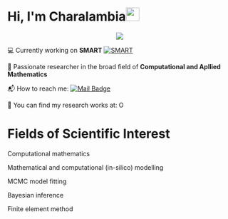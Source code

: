 <h1>Hi, I'm Charalambia<img src="https://media.giphy.com/media/hvRJCLFzcasrR4ia7z/giphy.gif" width="30px"></h1>
<p align="center"> <img src="https://komarev.com/ghpvc/?username=Cover&label=Profile%20views&color=orange&style=flat" /> </p>


💻 Currently working on **SMART** [![SMART](https://img.shields.io/badge/GitHub-SMART-blue.svg?label=GitHub&logo=GitHub)](https://github.com/ch-var/SMART)

👀 Passionate researcher in the broad field of **Computational and Apllied Mathematics**

📬 How to reach me: [![Mail Badge](https://img.shields.io/badge/-varnava.haris@gmail.com-c0392b?style=flat&labelColor=c0392b&logo=gmail&logoColor=white)](mailto:varnava.haris@gmail.com) 

🔭 You can find my research works at: <a itemprop="sameAs" content="https://orcid.org/0009-0004-6200-0919" href="https://orcid.org/0009-0004-6200-0919" target="orcid.widget" rel="noopener noreferrer" style="vertical-align:top;"><img src="https://orcid.org/sites/default/files/images/orcid_16x16.png" style="width:1em;margin-right:.5em;" alt="ORCID iD icon"></a>


Fields of Scientific Interest
=============
Computational mathematics

Mathematical and computational (in-silico) modelling

MCMC model fitting

Bayesian inference

Finite element method


